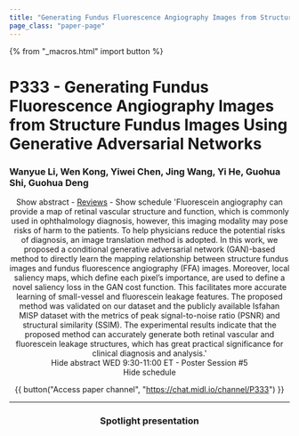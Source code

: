 ```yaml
---
title: "Generating Fundus Fluorescence Angiography Images from Structure Fundus Images Using Generative Adversarial Networks"
page_class: "paper-page"
---
```


{% from "_macros.html" import button %}

# P333 - Generating Fundus Fluorescence Angiography Images from Structure Fundus Images Using Generative Adversarial Networks


### Wanyue Li, Wen Kong, Yiwei Chen, Jing Wang, Yi He, Guohua Shi, Guohua Deng

<center><a class="toggle_visibility" data-selector=".paper_abstract" data-level="3">Show abstract</a>
        - <a href="https://openreview.net/forum?id=qhZM390B4">Reviews</a>
        - <a class="toggle_visibility" data-selector=".paper_qa" data-level="3">Show schedule</a>

<span class="paper_abstract">
        'Fluorescein angiography can provide a map of retinal vascular structure and function, which is commonly used in ophthalmology diagnosis, however, this imaging modality may pose risks of harm to the patients. To help physicians reduce the potential risks of diagnosis, an image translation method is adopted. In this work, we proposed a conditional generative adversarial network (GAN)-based method to directly learn the mapping relationship between structure fundus images and fundus fluorescence angiography (FFA) images. Moreover, local saliency maps, which define each pixel’s importance, are used to define a novel saliency loss in the GAN cost function. This facilitates more accurate learning of small-vessel and fluorescein leakage features. The proposed method was validated on our dataset and the publicly available Isfahan MISP dataset with the metrics of peak signal-to-noise ratio (PSNR) and structural similarity (SSIM). The experimental results indicate that the proposed method can accurately generate both retinal vascular and fluorescein leakage structures, which has great practical significance for clinical diagnosis and analysis.'
        <span class="actions">
  <br/>
  <a class="toggle_visibility" data-level="2">Hide abstract</a></span>
</span>

<span class="paper_qa">
        WED 9:30-11:00 ET - Poster Session #5
        <br/>
        <span class="actions"><a class="toggle_visibility" data-level="2">Hide schedule</a></span>
</span>

{{ button("Access paper channel", "https://chat.midl.io/channel/P333") }}

---

### Spotlight presentation
